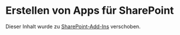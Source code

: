 
# Erstellen von Apps für SharePoint

Dieser Inhalt wurde zu  [SharePoint-Add-Ins](sharepoint-add-ins.md) verschoben.
  
    
    

